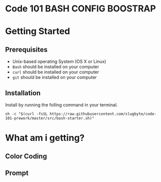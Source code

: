 Code 101 BASH CONFIG BOOSTRAP
=============================

# Getting Started
## Prerequisites
* Unix-based operating System (OS X or Linux)
* `Bash` should be installed on your computer
* `curl` should be installed on your computer
* `git` should be installed on your computer

## Installation
Install by running the folling command in your terminal.
```
sh -c "$(curl -fsSL https://raw.githubusercontent.com/slugbyte/code-101-prework/master/src/bash-starter.sh)"
```

# What am i getting?
## Color Coding

## Prompt

##


